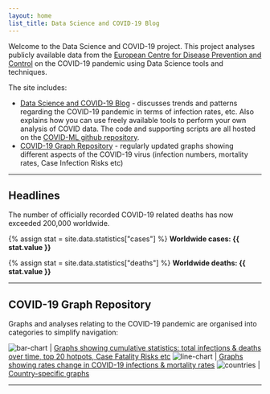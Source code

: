 ```yaml
---
layout: home
list_title: Data Science and COVID-19 Blog
---
```


Welcome to the Data Science and COVID-19 project.
This project analyses publicly available data from the [European Centre for Disease Prevention and Control](https://www.ecdc.europa.eu) on the COVID-19 pandemic using Data Science tools and techniques.

The site includes:
* [Data Science and COVID-19 Blog](blog) - discusses trends and patterns regarding the COVID-19 pandemic in terms of infection rates, etc. Also explains how you can use freely available tools to perform your own analysis of COVID data.
The code and supporting scripts are all hosted on the [COVID-ML github repository](https://github.com/paulknewton/covid-ml).
* [COVID-19 Graph Repository](#covid-19-graph-repository) - regularly updated graphs showing different aspects of the COVID-19 virus (infection numbers, mortality rates, Case Infection Risks etc)

---

## Headlines

The number of officially recorded COVID-19 related deaths has now exceeded 200,000 worldwide.

{% assign stat = site.data.statistics["cases"] %}
**Worldwide cases: {{ stat.value }}**

{% assign stat = site.data.statistics["deaths"] %}
**Worldwide deaths: {{ stat.value }}**

---

## COVID-19 Graph Repository

Graphs and analyses relating to the COVID-19 pandemic are organised into categories to simplify navigation:

![bar-chart](https://img.icons8.com/cotton/64/000000/bar-chart--v2.png) | [Graphs showing cumulative statistics: total infections & deaths over time, top 20 hotpots, Case Fatality Risks etc](totals)
![line-chart](https://img.icons8.com/cotton/64/000000/positive-dynamic.png) | [Graphs showing rates change in COVID-19 infections & mortality rates](rates)
![countries](https://img.icons8.com/cotton/64/000000/flag-2.png) | [Country-specific graphs](countries)

---

